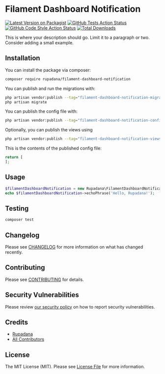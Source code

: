 # Filament Dashboard Notification

[![Latest Version on Packagist](https://img.shields.io/packagist/v/rupadana/filament-dashboard-notification.svg?style=flat-square)](https://packagist.org/packages/rupadana/filament-dashboard-notification)
[![GitHub Tests Action Status](https://img.shields.io/github/actions/workflow/status/rupadana/filament-dashboard-notification/run-tests.yml?branch=main&label=tests&style=flat-square)](https://github.com/rupadana/filament-dashboard-notification/actions?query=workflow%3Arun-tests+branch%3Amain)
[![GitHub Code Style Action Status](https://img.shields.io/github/actions/workflow/status/rupadana/filament-dashboard-notification/fix-php-code-style-issues.yml?branch=main&label=code%20style&style=flat-square)](https://github.com/rupadana/filament-dashboard-notification/actions?query=workflow%3A"Fix+PHP+code+style+issues"+branch%3Amain)
[![Total Downloads](https://img.shields.io/packagist/dt/rupadana/filament-dashboard-notification.svg?style=flat-square)](https://packagist.org/packages/rupadana/filament-dashboard-notification)



This is where your description should go. Limit it to a paragraph or two. Consider adding a small example.

## Installation

You can install the package via composer:

```bash
composer require rupadana/filament-dashboard-notification
```

You can publish and run the migrations with:

```bash
php artisan vendor:publish --tag="filament-dashboard-notification-migrations"
php artisan migrate
```

You can publish the config file with:

```bash
php artisan vendor:publish --tag="filament-dashboard-notification-config"
```

Optionally, you can publish the views using

```bash
php artisan vendor:publish --tag="filament-dashboard-notification-views"
```

This is the contents of the published config file:

```php
return [
];
```

## Usage

```php
$filamentDashboardNotification = new Rupadana\FilamentDashboardNotification();
echo $filamentDashboardNotification->echoPhrase('Hello, Rupadana!');
```

## Testing

```bash
composer test
```

## Changelog

Please see [CHANGELOG](CHANGELOG.md) for more information on what has changed recently.

## Contributing

Please see [CONTRIBUTING](.github/CONTRIBUTING.md) for details.

## Security Vulnerabilities

Please review [our security policy](../../security/policy) on how to report security vulnerabilities.

## Credits

- [Rupadana](https://github.com/rupadana)
- [All Contributors](../../contributors)

## License

The MIT License (MIT). Please see [License File](LICENSE.md) for more information.
